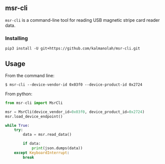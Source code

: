 ## msr-cli

`msr-cli` is a command-line tool for reading USB magnetic stripe card reader
data.

### Installing

```
pip3 install -U git+https://github.com/kalmanolah/msr-cli.git

```

## Usage

From the command line:

```
$ msr-cli --device-vendor-id 0x03f0 --device-product-id 0x2724
```

From python:

```python
from msr-cli import MsrCli

msr = MsrCli(device_vendor_id=0x03f0, device_product_id=0x2724)
msr.load_device_endpoint()

while True:
    try:
        data = msr.read_data()

        if data:
            print(json.dumps(data))
    except KeyboardInterrupt:
        break
```
